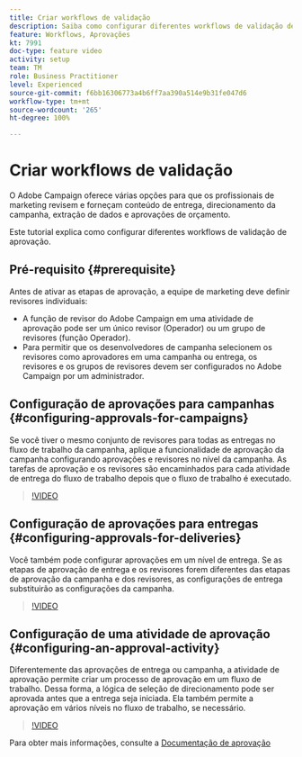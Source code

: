 ```yaml
---
title: Criar workflows de validação
description: Saiba como configurar diferentes workflows de validação de aprovação.
feature: Workflows, Aprovações
kt: 7991
doc-type: feature video
activity: setup
team: TM
role: Business Practitioner
level: Experienced
source-git-commit: f6bb16306773a4b6ff7aa390a514e9b31fe047d6
workflow-type: tm+mt
source-wordcount: '265'
ht-degree: 100%

---
```



# Criar workflows de validação

O Adobe Campaign oferece várias opções para que os profissionais de marketing revisem e forneçam conteúdo de entrega, direcionamento da campanha, extração de dados e aprovações de orçamento.

Este tutorial explica como configurar diferentes workflows de validação de aprovação.

## Pré-requisito {#prerequisite}

Antes de ativar as etapas de aprovação, a equipe de marketing deve definir revisores individuais:

* A função de revisor do Adobe Campaign em uma atividade de aprovação pode ser um único revisor (Operador) ou um grupo de revisores (função Operador).
* Para permitir que os desenvolvedores de campanha selecionem os revisores como aprovadores em uma campanha ou entrega, os revisores e os grupos de revisores devem ser configurados no Adobe Campaign por um administrador.

## Configuração de aprovações para campanhas {#configuring-approvals-for-campaigns}

Se você tiver o mesmo conjunto de revisores para todas as entregas no fluxo de trabalho da campanha, aplique a funcionalidade de aprovação da campanha configurando aprovações e revisores no nível da campanha. As tarefas de aprovação e os revisores são encaminhados para cada atividade de entrega do fluxo de trabalho depois que o fluxo de trabalho é executado.

>[!VIDEO](https://video.tv.adobe.com/v/25175?quality=12)

## Configuração de aprovações para entregas {#configuring-approvals-for-deliveries}

Você também pode configurar aprovações em um nível de entrega. Se as etapas de aprovação de entrega e os revisores forem diferentes das etapas de aprovação da campanha e dos revisores, as configurações de entrega substituirão as configurações da campanha.

>[!VIDEO](https://video.tv.adobe.com/v/25176?quality=12)

## Configuração de uma atividade de aprovação {#configuring-an-approval-activity}

Diferentemente das aprovações de entrega ou campanha, a atividade de aprovação permite criar um processo de aprovação em um fluxo de trabalho. Dessa forma, a lógica de seleção de direcionamento pode ser aprovada antes que a entrega seja iniciada. Ela também permite a aprovação em vários níveis no fluxo de trabalho, se necessário.

>[!VIDEO](https://video.tv.adobe.com/v/25174?quality=12)

Para obter mais informações, consulte a [Documentação de aprovação](https://experienceleague.adobe.com/docs/campaign-classic/using/automating-with-workflows/flow-control-activities/approval.html?lang=pt-BR)
